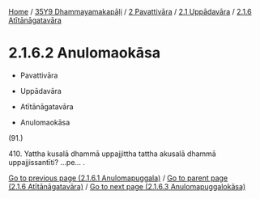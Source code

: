 
[Home](/) / [35Y9 Dhammayamakapāḷi](../../...md) / [2 Pavattivāra](../...md) / [2.1 Uppādavāra](...md) / [2.1.6 Atītānāgatavāra](../35Y9/2/2.1/2.1.6.md)

# 2.1.6.2 Anulomaokāsa

* Pavattivāra

* Uppādavāra

* Atītānāgatavāra

* Anulomaokāsa

(91.)

410\. Yattha kusalā dhammā uppajjittha tattha akusalā dhammā uppajjissantīti? …pe… .

[Go to previous page (2.1.6.1 Anulomapuggala)](2.1.6.1.md) / [Go to parent page (2.1.6 Atītānāgatavāra)](../35Y9/2/2.1/2.1.6.md) / [Go to next page (2.1.6.3 Anulomapuggalokāsa)](2.1.6.3.md)


